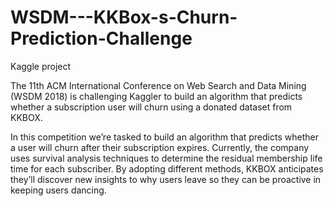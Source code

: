 # WSDM---KKBox-s-Churn-Prediction-Challenge
Kaggle project

The 11th ACM International Conference on Web Search and Data Mining (WSDM 2018) is challenging Kaggler to build an algorithm that predicts whether a subscription user will churn using a donated dataset from KKBOX.

In this competition we’re tasked to build an algorithm that predicts whether a user will churn after their subscription expires. Currently, the company uses survival analysis techniques to determine the residual membership life time for each subscriber. 
By adopting different methods, KKBOX anticipates they’ll discover new insights to why users leave so they can be proactive in keeping users dancing.
